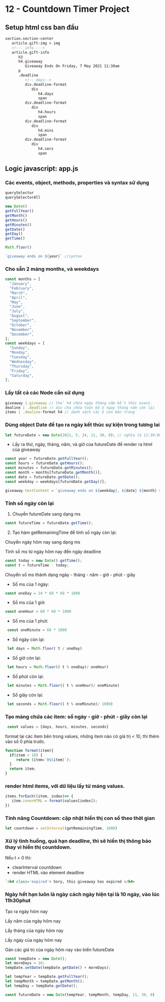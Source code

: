 # 12 - Countdown Timer Project


## Setup html css ban đầu

```html
section.section-center
   article.gift-img > img
   <!--- info --->
   article.gift-info
      h3
      h4.giveaway
         Giveaway Ends On Friday, 7 May 2021 11:30am
      p
      .deadline
         <!-- days-->
         div.deadline-format
            div
               h4.days
               span
         div.deadline-format
            div
               h4.hours
               span
         div.deadline-format
            div
               h4.mins
               span
         div.deadline-format
            div
               h4.secs
               span
```

## Logic javascript: app.js

### Các events, object, methods, properties và syntax sử dụng

```javascript
querySelector
querySelectorAll

new Date()
getFullYear()
getMonth()
getHours()
getMinutes()
getDate()
getDay()
getTime()

Math.floor()

`giveaway ends on ${year}` //syntax

```
### Cho sẵn 2 mảng months, và weekdays
```javascript
const months = [
  "January",
  "February",
  "March",
  "April",
  "May",
  "June",
  "July",
  "August",
  "September",
  "October",
  "November",
  "December",
];
const weekdays = [
  "Sunday",
  "Monday",
  "Tuesday",
  "Wednesday",
  "Thursday",
  "Friday",
  "Saturday",
];
```
### Lấy tất cả các Node cần sử dụng
```javascript
giveaway |.giveaway // thẻ h4 chứa ngày tháng năm kết thúc event.
dealine | .deadline // div cha chứa toàn bộ ô ngay tháng năm còn lại
items | .dealine-format h4 // danh sách các ô con bên trong
```

### Dùng object Date để tạo ra ngày kết thúc sự kiện trong tương lai

```javascript
let futureDate = new Date(2021, 5, 24, 11, 30, 0); // nghĩa là 11:30:00 ngày 24 tháng 6 năm 2021
```
- Lấy ra thứ, ngày, tháng, năm, và giờ của futureDate để render ra html của giveaway
```javascript
const year = futureDate.getFullYear();
const hours = futureDate.getHours(); 
const minutes = futureDate.getMinutes();
const month = months[futureDate.getMonth()];
const date = futureDate.getDate();
const weekday = weekdays[futureDate.getDay()];

giveaway.textContent = `giveaway ends on ${weekday}, ${date} ${month} ${year} ${hours}:${minutes}am`
```

### Tính số ngày còn lại
1. Chuyển futureDate sang dạng ms 
```javascript
const futureTime = futureDate.getTime();
``` 
2. Tạo hàm getRemainingTime để tính số ngày còn lại:

Chuyển ngày hôm nay sang dạng ms

Tính số ms từ ngày hôm nay đến ngày deadline 
```javascript
const today = new Date().getTime();
const t = futureTime - today;
``` 
Chuyển số ms thành dạng ngày - tháng - năm - giờ - phút - giây
- Số ms của 1 ngày:
```javascript
const oneDay = 24 * 60 * 60 * 1000
``` 
- Số ms của 1 giờ:
```javascript
const oneHour = 60 * 60 * 1000
``` 
- Số ms của 1 phút:
```javascript
 const oneMinute = 60 * 1000
``` 
- Số ngày còn lại:
```javascript
 let days = Math.floor( t / oneDay)
``` 
- Số giờ còn lại:
```javascript
 let hours = Math.floor(( t % oneDay)/ oneHour)
``` 
- Số phút còn lại:
```javascript
 let minutes = Math.floor(( t % oneHour)/ oneMinute)
``` 
- Số giây còn lại:
```javascript
 let seconds = Math.floor(( t % oneMinute)/ 1000)
``` 

### Tạo mảng chứa các item: số ngày - giờ - phút - giây còn lại 
```javascript
 const values = [days, hours, minutes, seconds]
``` 
format lại các item bên trong values, những item nào có giá trị < 10, thì thêm vào số 0 phía trước.
```javascript
function format(item){
  if(item < 10) {
     return (item=`0${item}`);
  }
  return item; 
}
``` 
### render html items, với dữ liệu lấy từ mảng values.
```javascript
items.forEach((item, index)=> {
   item.innerHTML = format(values[index]);
})
``` 

### Tính năng Countdown: cập nhật hiển thị con số theo thời gian
```javascript
let countdown = setInterval(getRemainingTime, 1000)
``` 

### Xử lý tình huống, quá hạn deadline, thì sẽ hiển thị thông báo thay vì hiển thị countdown.
Nếu t < 0 thì:
- clearInterval countdown
- render HTML vào element deadline
```html
`<h4 class='expired'> Sory, this giveaway has expired </h4> 
```

### Ngày hết hạn luôn là ngày cách ngày hiện tại là 10 ngày, vào lúc 11h30phut
Tạo ra ngày hôm nay 

Lấy năm của ngày hôm nay

Lấy tháng của ngày hôm nay 

Lấy ngày của ngày hôm nay

Gán các giá trị của ngày hôm nay vào biến futureDate
```javascript
const tempDate = new Date();
let moreDays = 10;
tempDate.setDate(tempDate.getDate() + moreDays);

let tempYear = tempDate.getFullYear();
let tempMonth = tempDate.getMonth();
let tempDay = tempDate.getDate();

const futureDate = new Date(tempYear, tempMonth, tempDay, 11, 30, 0)
```